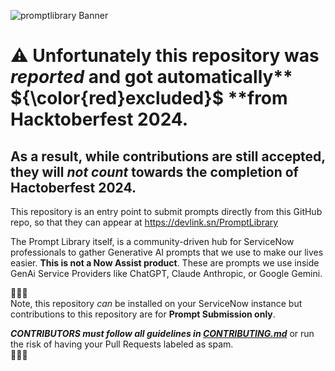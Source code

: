 ![promptlibrary Banner](https://github.com/user-attachments/assets/247f5479-90ce-4928-a15d-dabeab7797d8)

# :warning: Unfortunately this repository was _reported_ and got automatically** ${\color{red}excluded}$ **from Hacktoberfest 2024.<br>
## As a result, while contributions are still accepted, they will _not count_ towards the completion of Hactoberfest 2024.


This repository is an entry point to submit prompts directly from this GitHub repo, so that they can appear at https://devlink.sn/PromptLibrary

The Prompt Library itself, is a community-driven hub for ServiceNow professionals to gather Generative AI prompts that we use to make our lives easier. **This is not a Now Assist product**. These are prompts we use inside GenAi Service Providers like ChatGPT, Claude Anthropic, or Google Gemini.

🔔🔔🔔<br>
Note, this repository _can_ be installed on your ServiceNow instance but contributions to this repository are for **Prompt Submission only**.

***CONTRIBUTORS must follow all guidelines in [CONTRIBUTING.md](CONTRIBUTING.md)*** or run the risk of having your Pull Requests labeled as spam.<br>
🔔🔔🔔

